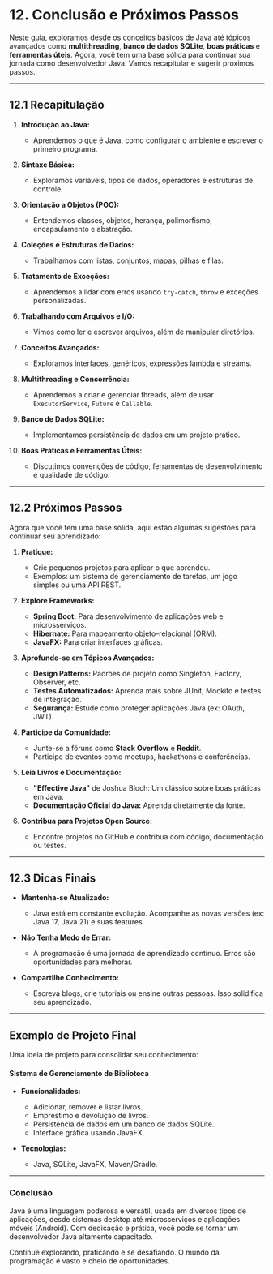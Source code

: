 # 12. Conclusão e Próximos Passos

Neste guia, exploramos desde os conceitos básicos de Java até tópicos avançados como **multithreading**, **banco de dados SQLite**, **boas práticas** e **ferramentas úteis**. Agora, você tem uma base sólida para continuar sua jornada como desenvolvedor Java. Vamos recapitular e sugerir próximos passos.

---

## **12.1 Recapitulação**

1. **Introdução ao Java:**
   - Aprendemos o que é Java, como configurar o ambiente e escrever o primeiro programa.

2. **Sintaxe Básica:**
   - Exploramos variáveis, tipos de dados, operadores e estruturas de controle.

3. **Orientação a Objetos (POO):**
   - Entendemos classes, objetos, herança, polimorfismo, encapsulamento e abstração.

4. **Coleções e Estruturas de Dados:**
   - Trabalhamos com listas, conjuntos, mapas, pilhas e filas.

5. **Tratamento de Exceções:**
   - Aprendemos a lidar com erros usando `try-catch`, `throw` e exceções personalizadas.

6. **Trabalhando com Arquivos e I/O:**
   - Vimos como ler e escrever arquivos, além de manipular diretórios.

7. **Conceitos Avançados:**
   - Exploramos interfaces, genéricos, expressões lambda e streams.

8. **Multithreading e Concorrência:**
   - Aprendemos a criar e gerenciar threads, além de usar `ExecutorService`, `Future` e `Callable`.

9. **Banco de Dados SQLite:**
   - Implementamos persistência de dados em um projeto prático.

10. **Boas Práticas e Ferramentas Úteis:**
    - Discutimos convenções de código, ferramentas de desenvolvimento e qualidade de código.

---

## **12.2 Próximos Passos**

Agora que você tem uma base sólida, aqui estão algumas sugestões para continuar seu aprendizado:

1. **Pratique:**
   - Crie pequenos projetos para aplicar o que aprendeu.
   - Exemplos: um sistema de gerenciamento de tarefas, um jogo simples ou uma API REST.

2. **Explore Frameworks:**
   - **Spring Boot:** Para desenvolvimento de aplicações web e microsserviços.
   - **Hibernate:** Para mapeamento objeto-relacional (ORM).
   - **JavaFX:** Para criar interfaces gráficas.

3. **Aprofunde-se em Tópicos Avançados:**
   - **Design Patterns:** Padrões de projeto como Singleton, Factory, Observer, etc.
   - **Testes Automatizados:** Aprenda mais sobre JUnit, Mockito e testes de integração.
   - **Segurança:** Estude como proteger aplicações Java (ex: OAuth, JWT).

4. **Participe da Comunidade:**
   - Junte-se a fóruns como **Stack Overflow** e **Reddit**.
   - Participe de eventos como meetups, hackathons e conferências.

5. **Leia Livros e Documentação:**
   - **"Effective Java"** de Joshua Bloch: Um clássico sobre boas práticas em Java.
   - **Documentação Oficial do Java:** Aprenda diretamente da fonte.

6. **Contribua para Projetos Open Source:**
   - Encontre projetos no GitHub e contribua com código, documentação ou testes.

---

## **12.3 Dicas Finais**

- **Mantenha-se Atualizado:**
  - Java está em constante evolução. Acompanhe as novas versões (ex: Java 17, Java 21) e suas features.
  
- **Não Tenha Medo de Errar:**
  - A programação é uma jornada de aprendizado contínuo. Erros são oportunidades para melhorar.

- **Compartilhe Conhecimento:**
  - Escreva blogs, crie tutoriais ou ensine outras pessoas. Isso solidifica seu aprendizado.

---

## **Exemplo de Projeto Final**

Uma ideia de projeto para consolidar seu conhecimento:

#### **Sistema de Gerenciamento de Biblioteca**
- **Funcionalidades:**
  - Adicionar, remover e listar livros.
  - Empréstimo e devolução de livros.
  - Persistência de dados em um banco de dados SQLite.
  - Interface gráfica usando JavaFX.

- **Tecnologias:**
  - Java, SQLite, JavaFX, Maven/Gradle.

---

### **Conclusão**

Java é uma linguagem poderosa e versátil, usada em diversos tipos de aplicações, desde sistemas desktop até microsserviços e aplicações móveis (Android). Com dedicação e prática, você pode se tornar um desenvolvedor Java altamente capacitado.

Continue explorando, praticando e se desafiando. O mundo da programação é vasto e cheio de oportunidades. 